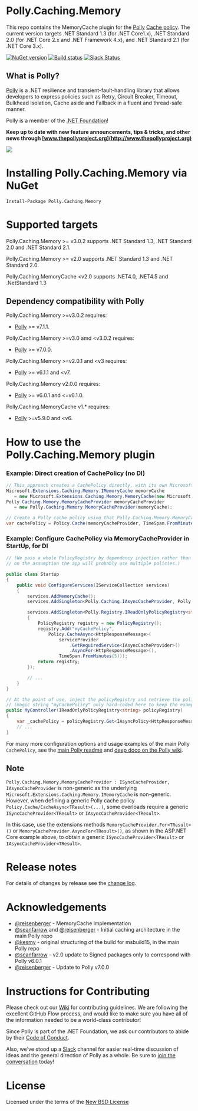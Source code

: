 # Polly.Caching.Memory

This repo contains the MemoryCache plugin for the [Polly](https://github.com/App-vNext/Polly) [Cache policy](https://github.com/App-vNext/Polly/wiki/Cache).  The current version targets .NET Standard 1.3 (for .NET Core1.x), .NET Standard 2.0 (for .NET Core 2.x and .NET Framework 4.x), and .NET Standard 2.1 (for .NET Core 3.x).

[![NuGet version](https://badge.fury.io/nu/Polly.Caching.Memory.svg)](https://badge.fury.io/nu/Polly.Caching.Memory) [![Build status](https://ci.appveyor.com/api/projects/status/pgd89nfdr9u4ig8m?svg=true)](https://ci.appveyor.com/project/joelhulen/polly-caching-Memory) [![Slack Status](http://www.pollytalk.org/badge.svg)](http://www.pollytalk.org)

## What is Polly?

[Polly](https://github.com/App-vNext/Polly) is a .NET resilience and transient-fault-handling library that allows developers to express policies such as Retry, Circuit Breaker, Timeout, Bulkhead Isolation, Cache aside and Fallback in a fluent and thread-safe manner.

Polly is a member of the [.NET Foundation](https://www.dotnetfoundation.org/about)!

**Keep up to date with new feature announcements, tips & tricks, and other news through [www.thepollyproject.org](http://www.thepollyproject.org)**

![](https://raw.github.com/App-vNext/Polly/master/Polly-Logo.png)

# Installing Polly.Caching.Memory via NuGet

    Install-Package Polly.Caching.Memory


# Supported targets

Polly.Caching.Memory &gt;= v3.0.2 supports .NET Standard 1.3, .NET Standard 2.0 and .NET Standard 2.1.

Polly.Caching.Memory &gt;= v2.0 supports .NET Standard 1.3 and .NET Standard 2.0.

Polly.Caching.MemoryCache &lt;v2.0 supports .NET4.0, .NET4.5 and .NetStandard 1.3

## Dependency compatibility with Polly

Polly.Caching.Memory &gt;=v3.0.2 requires:

+ [Polly](https://nuget.org/packages/polly) >= v7.1.1.

Polly.Caching.Memory &gt;=v3.0 amd &lt;v3.0.2 requires:

+ [Polly](https://nuget.org/packages/polly) >= v7.0.0.

Polly.Caching.Memory &gt;=v2.0.1 and &lt;v3 requires:

+ [Polly](https://nuget.org/packages/polly) >= v6.1.1 and &lt;v7.

Polly.Caching.Memory v2.0.0 requires:

+ [Polly](https://nuget.org/packages/polly) >= v6.0.1 and &lt;=v6.1.0.

Polly.Caching.MemoryCache v1.* requires:

+ [Polly](https://nuget.org/packages/polly) >=v5.9.0 and &lt;v6.

# How to use the Polly.Caching.Memory plugin

### Example: Direct creation of CachePolicy (no DI)

```csharp
// This approach creates a CachePolicy directly, with its own Microsoft.Extensions.Caching.Memory.MemoryCache instance:
Microsoft.Extensions.Caching.Memory.IMemoryCache memoryCache 
   = new Microsoft.Extensions.Caching.Memory.MemoryCache(new Microsoft.Extensions.Caching.Memory.MemoryCacheOptions());
Polly.Caching.Memory.MemoryCacheProvider memoryCacheProvider 
   = new Polly.Caching.Memory.MemoryCacheProvider(memoryCache);

// Create a Polly cache policy using that Polly.Caching.Memory.MemoryCacheProvider instance.
var cachePolicy = Policy.Cache(memoryCacheProvider, TimeSpan.FromMinutes(5));
```

### Example: Configure CachePolicy via MemoryCacheProvider in StartUp, for DI

```csharp
// (We pass a whole PolicyRegistry by dependency injection rather than the individual policy, 
// on the assumption the app will probably use multiple policies.)

public class Startup
{
    public void ConfigureServices(IServiceCollection services)
    {
        services.AddMemoryCache();
        services.AddSingleton<Polly.Caching.IAsyncCacheProvider, Polly.Caching.Memory.MemoryCacheProvider>();

        services.AddSingleton<Polly.Registry.IReadOnlyPolicyRegistry<string>, Polly.Registry.PolicyRegistry>((serviceProvider) =>
        {
            PolicyRegistry registry = new PolicyRegistry();
            registry.Add("myCachePolicy", 
                Policy.CacheAsync<HttpResponseMessage>(
                    serviceProvider
                        .GetRequiredService<IAsyncCacheProvider>()
                        .AsyncFor<HttpResponseMessage>(),
                    TimeSpan.FromMinutes(5)));
            return registry;
        });

        // ...
    }
}

// At the point of use, inject the policyRegistry and retrieve the policy:
// (magic string "myCachePolicy" only hard-coded here to keep the example simple) 
public MyController(IReadOnlyPolicyRegistry<string> policyRegistry)
{
    var _cachePolicy = policyRegistry.Get<IAsyncPolicy<HttpResponseMessage>>("myCachePolicy"); 
    // ...
}

```

For many more configuration options and usage examples of the main Polly `CachePolicy`, see the [main Polly readme](https://github.com/App-vNext/Polly#cache) and [deep doco on the Polly wiki](https://github.com/App-vNext/Polly/wiki/Cache).

## Note

`Polly.Caching.Memory.MemoryCacheProvider : ISyncCacheProvider, IAsyncCacheProvider` is non-generic as the underlying `Microsoft.Extensions.Caching.Memory.IMemoryCache` is non-generic.  However, when defining a generic Polly cache policy `Policy.Cache/CacheAsync<TResult>(...)`, some overloads require a generic `ISyncCacheProvider<TResult>` or `IAsyncCacheProvider<TResult>`.  

In this case, use the extensions methods `MemoryCacheProvider.For<TResult>()` or `MemoryCacheProvider.AsyncFor<TResult>()`, as shown in the ASP.NET Core example above, to obtain a generic `ISyncCacheProvider<TResult>` or `IAsyncCacheProvider<TResult>`.

# Release notes

For details of changes by release see the [change log](CHANGELOG.md).  


# Acknowledgements

* [@reisenberger](https://github.com/reisenberger) - MemoryCache implementation
* [@seanfarrow](https://github.com/seanfarrow) and [@reisenberger](https://github.com/reisenberger) - Initial caching architecture in the main Polly repo
* [@kesmy](https://github.com/kesmy) - original structuring of the build for msbuild15, in the main Polly repo
* [@seanfarrow](https://github.com/seanfarrow) - v2.0 update to Signed packages only to correspond with Polly v6.0.1
* [@reisenberger](https://github.com/reisenberger) - Update to Polly v7.0.0


# Instructions for Contributing

Please check out our [Wiki](https://github.com/App-vNext/Polly/wiki/Git-Workflow) for contributing guidelines. We are following the excellent GitHub Flow process, and would like to make sure you have all of the information needed to be a world-class contributor!

Since Polly is part of the .NET Foundation, we ask our contributors to abide by their [Code of Conduct](https://www.dotnetfoundation.org/code-of-conduct).

Also, we've stood up a [Slack](http://www.pollytalk.org) channel for easier real-time discussion of ideas and the general direction of Polly as a whole. Be sure to [join the conversation](http://www.pollytalk.org) today!

# License

Licensed under the terms of the [New BSD License](http://opensource.org/licenses/BSD-3-Clause)
